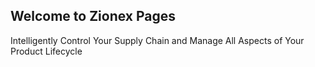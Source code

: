 ## Welcome to Zionex Pages

Intelligently Control Your Supply Chain and Manage All Aspects of Your Product Lifecycle
